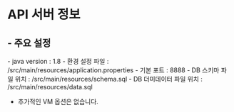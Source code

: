 API 서버 정보
=

<h2>- 주요 설정 </h2>
- java version : 1.8
- 환경 설정 파일 : /src/main/resources/application.properties
  - 기본 포트 : 8888
- DB 스키마 파일 위치    : /src/main/resources/schema.sql
- DB 더미데이터 파일 위치 : /src/main/resources/data.sql
  
- 추가적인 VM 옵션은 없습니다.